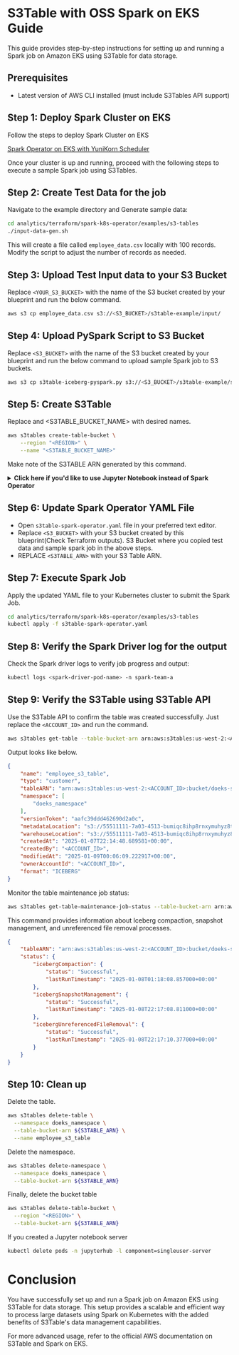 # S3Table with OSS Spark on EKS Guide

This guide provides step-by-step instructions for setting up and running a Spark job on Amazon EKS using S3Table for data storage.

## Prerequisites

- Latest version of AWS CLI installed (must include S3Tables API support)

## Step 1: Deploy Spark Cluster on EKS

Follow the steps to deploy Spark Cluster on EKS

[Spark Operator on EKS with YuniKorn Scheduler](https://awslabs.github.io/data-on-eks/docs/blueprints/data-analytics/spark-operator-yunikorn#prerequisites)

Once your cluster is up and running, proceed with the following steps to execute a sample Spark job using S3Tables.

## Step 2: Create Test Data for the job

Navigate to the example directory and Generate sample data:

```sh
cd analytics/terraform/spark-k8s-operator/examples/s3-tables
./input-data-gen.sh
```

This will create a file called `employee_data.csv` locally with 100 records. Modify the script to adjust the number of records as needed.

## Step 3: Upload Test Input data to your S3 Bucket

Replace `<YOUR_S3_BUCKET>` with the name of the S3 bucket created by your blueprint and run the below command.

```sh
aws s3 cp employee_data.csv s3://<S3_BUCKET>/s3table-example/input/
```

## Step 4: Upload PySpark Script to S3 Bucket

Replace `<S3_BUCKET>` with the name of the S3 bucket created by your blueprint and run the below command to upload sample Spark job to S3 buckets.

```sh
aws s3 cp s3table-iceberg-pyspark.py s3://<S3_BUCKET>/s3table-example/scripts/
```

## Step 5: Create S3Table

Replace <REGION> and <S3TABLE_BUCKET_NAME> with desired names.

```sh
aws s3tables create-table-bucket \
    --region "<REGION>" \
    --name "<S3TABLE_BUCKET_NAME>"
```

Make note of the S3TABLE ARN generated by this command.

<details>
  <summary> <strong> Click here if you'd like to use Jupyter Notebook instead of Spark Operator </strong> </summary>

  ## Using S3Table in Jupyter Notebook

  Take a look at an [example Jupyter Notebook](./s3table-iceberg-pyspark.ipynb).

  #### Step 1

  Forward proxy service port to your local machine.

  ```bash
  kubectl port-forward svc/proxy-public 8888:80 -n jupyterhub
  ```

  #### Step 2

  1. Go to [`http://localhost:8888`](http://localhost:8888). Enter any username, leave the password field empty, then click "Sign in".


      ![sign in](./images/sign-in.png)

  1. Click start. You can also select the upstream PySpark NoteBook image from the drop down list, if you'd like to customize it yourself.

      ![select](./images/select.png)

  1. Copy examples from the [example Jupyter Notebook](./s3table-iceberg-pyspark.ipynb) to test S3 Tables features interactively.

       ![notebook](./images/notebook.png)


</details>

## Step 6: Update Spark Operator YAML File

 - Open `s3table-spark-operator.yaml` file in your preferred text editor.
 - Replace `<S3_BUCKET>` with your S3 bucket created by this blueprint(Check Terraform outputs). S3 Bucket where you copied test data and sample spark job in the above steps.
 - REPLACE `<S3TABLE_ARN>` with your S3 Table ARN.

## Step 7: Execute Spark Job

Apply the updated YAML file to your Kubernetes cluster to submit the Spark Job.

```sh
cd analytics/terraform/spark-k8s-operator/examples/s3-tables
kubectl apply -f s3table-spark-operator.yaml
```

## Step 8: Verify the Spark Driver log for the output

Check the Spark driver logs to verify job progress and output:

```sh
kubectl logs <spark-driver-pod-name> -n spark-team-a
```

## Step 9: Verify the S3Table using S3Table API

Use the S3Table API to confirm the table was created successfully. Just replace the `<ACCOUNT_ID>` and run the command.

```sh
aws s3tables get-table --table-bucket-arn arn:aws:s3tables:us-west-2:<ACCOUNT_ID>:bucket/doeks-spark-on-eks-s3table --namespace doeks_namespace --name employee_s3_table
```

Output looks like below.

```json
{
    "name": "employee_s3_table",
    "type": "customer",
    "tableARN": "arn:aws:s3tables:us-west-2:<ACCOUNT_ID>:bucket/doeks-spark-on-eks-s3table/table/55511111-7a03-4513-b921-e372b0030daf",
    "namespace": [
        "doeks_namespace"
    ],
    "versionToken": "aafc39ddd462690d2a0c",
    "metadataLocation": "s3://55511111-7a03-4513-bumiqc8ihp8rnxymuhyz8t1ammu7ausw2b--table-s3/metadata/00004-62cc4be3-59b5-4647-a78d-1cdf69ec5ed8.metadata.json",
    "warehouseLocation": "s3://55511111-7a03-4513-bumiqc8ihp8rnxymuhyz8t1ammu7ausw2b--table-s3",
    "createdAt": "2025-01-07T22:14:48.689581+00:00",
    "createdBy": "<ACCOUNT_ID>",
    "modifiedAt": "2025-01-09T00:06:09.222917+00:00",
    "ownerAccountId": "<ACCOUNT_ID>",
    "format": "ICEBERG"
}
```

Monitor the table maintenance job status:

```sh
aws s3tables get-table-maintenance-job-status --table-bucket-arn arn:aws:s3tables:us-west-2:<ACCOUNT_ID>:bucket/doeks-spark-on-eks-s3table --namespace doeks_namespace --name employee_s3_table
```

This command provides information about Iceberg compaction, snapshot management, and unreferenced file removal processes.

```json
{
    "tableARN": "arn:aws:s3tables:us-west-2:<ACCOUNT_ID>:bucket/doeks-spark-on-eks-s3table/table/55511111-7a03-4513-b921-e372b0030daf",
    "status": {
        "icebergCompaction": {
            "status": "Successful",
            "lastRunTimestamp": "2025-01-08T01:18:08.857000+00:00"
        },
        "icebergSnapshotManagement": {
            "status": "Successful",
            "lastRunTimestamp": "2025-01-08T22:17:08.811000+00:00"
        },
        "icebergUnreferencedFileRemoval": {
            "status": "Successful",
            "lastRunTimestamp": "2025-01-08T22:17:10.377000+00:00"
        }
    }
}
```

## Step 10: Clean up

Delete the table.

```bash
aws s3tables delete-table \
  --namespace doeks_namespace \
  --table-bucket-arn ${S3TABLE_ARN} \
  --name employee_s3_table
```

Delete the namespace.

```bash
aws s3tables delete-namespace \
  --namespace doeks_namespace \
  --table-bucket-arn ${S3TABLE_ARN}
```

Finally, delete the bucket table

```bash
aws s3tables delete-table-bucket \
  --region "<REGION>" \
  --table-bucket-arn ${S3TABLE_ARN}
```

If you created a Jupyter notebook server

```bash
kubectl delete pods -n jupyterhub -l component=singleuser-server
```


# Conclusion
You have successfully set up and run a Spark job on Amazon EKS using S3Table for data storage. This setup provides a scalable and efficient way to process large datasets using Spark on Kubernetes with the added benefits of S3Table's data management capabilities.

For more advanced usage, refer to the official AWS documentation on S3Table and Spark on EKS.
